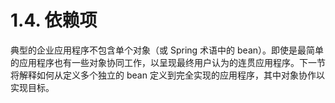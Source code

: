 # 1.4. 依赖项

典型的企业应用程序不包含单个对象（或 Spring 术语中的 bean）。即使是最简单的应用程序也有一些对象协同工作，以呈现最终用户认为的连贯应用程序。下一节将解释如何从定义多个独立的 bean 定义到完全实现的应用程序，其中对象协作以实现目标。
